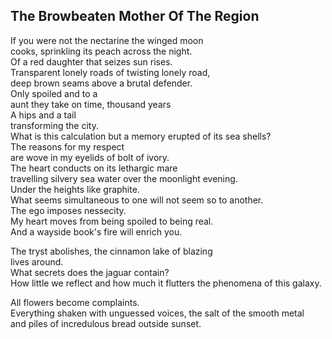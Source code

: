 The Browbeaten Mother Of The Region
-----------------------------------
If you were not the nectarine the winged moon  
cooks, sprinkling its peach across the night.  
Of a red daughter that seizes sun rises.  
Transparent lonely roads of twisting lonely road,  
deep brown seams above a brutal defender.  
Only spoiled and to a  
aunt they take on time, thousand years  
A hips and a tail  
transforming the city.  
What is this calculation but a memory erupted of its sea shells?  
The reasons for my respect  
are wove in my eyelids of bolt of ivory.  
The heart conducts on its lethargic mare  
travelling silvery sea water over the moonlight evening.  
Under the heights like graphite.  
What seems simultaneous to one will not seem so to another.  
The ego imposes nessecity.  
My heart moves from being spoiled to being real.  
And a wayside book's fire will enrich you.  
  
The tryst abolishes, the cinnamon lake of blazing  
lives around.  
What secrets does the jaguar contain?  
How little we reflect and how much it flutters the phenomena of this galaxy.  
  
All flowers become complaints.  
Everything shaken with unguessed voices, the salt of the smooth metal  
and piles of incredulous bread outside sunset.  
